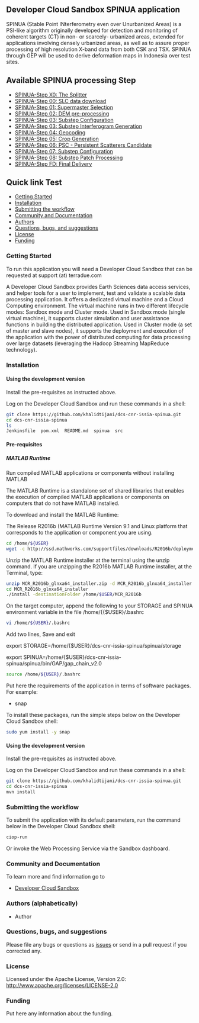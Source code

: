 ## Developer Cloud Sandbox SPINUA application  

SPINUA (Stable Point INterferometry even over Unurbanized Areas) is a PSI-like algorithm originally developed for detection and monitoring of coherent targets (CT) in non- or scarcely- urbanized areas, extended for applications involving densely urbanized areas, as well as to assure proper processing of high resolution X-band data from both CSK and TSX. SPINUA through GEP will be used to derive deformation maps in Indonesia over test sites.

Available SPINUA processing Step
--------------------------------

* [SPINUA-Step X0: The Splitter](src/main/app-resources/SPINUA-Step-X0)
* [SPINUA-Step 00: SLC data download](src/main/app-resources/SPINUA-Step-00)
* [SPINUA-Step 01: Supermaster Selection](src/main/app-resources/SPINUA-Step-01)
* [SPINUA-Step 02: DEM pre-processing](src/main/app-resources/SPINUA-Step-02)
* [SPINUA-Step 03: Substep Configuration](src/main/app-resources/SPINUA-Step-03)
* [SPINUA-Step 03: Substep Interferogram Generation](src/main/app-resources/SPINUA-Step-03)
* [SPINUA-Step 04: Geocoding](src/main/app-resources/SPINUA-Step-04)
* [SPINUA-Step 05: Crop Generation](src/main/app-resources/SPINUA-Step-05)
* [SPINUA-Step 06: PSC - Persistent Scatterers Candidate](src/main/app-resources/SPINUA-Step-06)
* [SPINUA-Step 07: Substep Configuration](src/main/app-resources/SPINUA-Step-07)
* [SPINUA-Step 08: Substep Patch Processing](src/main/app-resources/SPINUA-Step-08)
* [SPINUA-Step FD: Final Delivery](src/main/app-resources/SPINUA-Step-08)




## Quick link  Test
 
* [Getting Started](#getting-started)
* [Installation](#installation)
* [Submitting the workflow](#submit)
* [Community and Documentation](#community)
* [Authors](#authors)
* [Questions, bugs, and suggestions](#questions)
* [License](#license)
* [Funding](#funding)

### <a name="getting-started"></a>Getting Started 

To run this application you will need a Developer Cloud Sandbox that can be requested at support (at) terradue.com

A Developer Cloud Sandbox provides Earth Sciences data access services, and helper tools for a user to implement, test and validate a scalable data processing application. It offers a dedicated virtual machine and a Cloud Computing environment.
The virtual machine runs in two different lifecycle modes: Sandbox mode and Cluster mode. 
Used in Sandbox mode (single virtual machine), it supports cluster simulation and user assistance functions in building the distributed application.
Used in Cluster mode (a set of master and slave nodes), it supports the deployment and execution of the application with the power of distributed computing for data processing over large datasets (leveraging the Hadoop Streaming MapReduce technology). 

### <a name="installation"></a>Installation

#### Using the development version

Install the pre-requisites as instructed above.

Log on the Developer Cloud Sandbox and run these commands in a shell:

```bash
git clone https://github.com/khalidtijani/dcs-cnr-issia-spinua.git
cd dcs-cnr-issia-spinua
ls 
Jenkinsfile  pom.xml  README.md  spinua  src
```

#### Pre-requisites


##### MATLAB Runtime

Run compiled MATLAB applications or components without installing MATLAB

The MATLAB Runtime is a standalone set of shared libraries that enables the execution of compiled MATLAB applications or components on computers that do not have MATLAB installed.

To download and install the MATLAB Runtime:

The Release R2016b (MATLAB Runtime Version 9.1 and Linux platform that corresponds to the application or component you are using.

```bash
cd /home/${USER}
wget -c http://ssd.mathworks.com/supportfiles/downloads/R2016b/deployment_files/R2016b/installers/glnxa64/MCR_R2016b_glnxa64_installer.zip
```

Unzip the MATLAB Runtime installer at the terminal using the unzip command.
if you are unzipping the R2016b MATLAB Runtime installer, at the Terminal, type:

```bash
unzip MCR_R2016b_glnxa64_installer.zip -d MCR_R2016b_glnxa64_installer
cd MCR_R2016b_glnxa64_installer
./install -destinationFolder /home/$USER/MCR_R2016b
```

On the target computer, append the following to your STORAGE and SPINUA environment variable in the file /home/{{$USER}/.bashrc

```bash
vi /home/${USER}/.bashrc
```

Add two lines, Save and exit 

export STORAGE=/home/{$USER}/dcs-cnr-issia-spinua/spinua/storage

export SPINUA=/home/{$USER}/dcs-cnr-issia-spinua/spinua/bin/GAP/gap_chain_v2.0

```bash
source /home/${USER}/.bashrc
```

Put here the requirements of the application in terms of software packages. For example:

* snap

To install these packages, run the simple steps below on the Developer Cloud Sandbox shell:

```bash
sudo yum install -y snap
```

#### Using the development version

Install the pre-requisites as instructed above.

Log on the Developer Cloud Sandbox and run these commands in a shell:

```bash
git clone https://github.com/khalidtijani/dcs-cnr-issia-spinua.git
cd dcs-cnr-issia-spinua
mvn install
```

### <a name="submit"></a>Submitting the workflow

To submit the application with its default parameters, run the command below in the Developer Cloud Sandbox shell:

```bash
ciop-run
```
Or invoke the Web Processing Service via the Sandbox dashboard.

### <a name="community"></a>Community and Documentation

To learn more and find information go to 

* [Developer Cloud Sandbox](http://docs.terradue.com/developer-sandbox/)  

### <a name="authors"></a>Authors (alphabetically)

* Author

### <a name="questions"></a>Questions, bugs, and suggestions

Please file any bugs or questions as [issues](<app-url>) or send in a pull request if you corrected any.

### <a name="license"></a>License

Licensed under the Apache License, Version 2.0: http://www.apache.org/licenses/LICENSE-2.0

### <a name="funding"></a>Funding

Put here any information about the funding.
